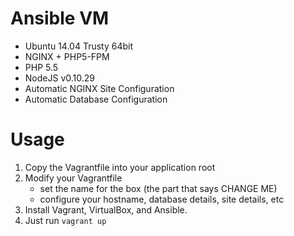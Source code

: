 Ansible VM
==========

- Ubuntu 14.04 Trusty 64bit
- NGINX + PHP5-FPM
- PHP 5.5
- NodeJS v0.10.29
- Automatic NGINX Site Configuration
- Automatic Database Configuration

# Usage

1. Copy the Vagrantfile into your application root
2. Modify your Vagrantfile
    - set the name for the box (the part that says CHANGE ME)
    - configure your hostname, database details, site details, etc
3. Install Vagrant, VirtualBox, and Ansible.
4. Just run `vagrant up`
